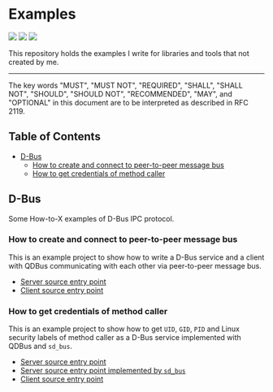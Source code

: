 # Examples

![](https://img.shields.io/github/check-runs/black-desk/examples/master)
![](https://img.shields.io/github/commit-activity/w/black-desk/examples/master)
![](https://img.shields.io/github/contributors/black-desk/examples)

This repository holds the examples I write for libraries and tools that
not created by me.

---------------------------------------------------------------------

The key words "MUST", "MUST NOT", "REQUIRED", "SHALL", "SHALL NOT",
"SHOULD", "SHOULD NOT", "RECOMMENDED", "MAY", and "OPTIONAL" in this
document are to be interpreted as described in RFC 2119.

## Table of Contents

- [D-Bus](#d-bus)
  - [How to create and connect to peer-to-peer message
    bus](#how-to-create-and-connect-to-peer-to-peer-message-bus)
  - [How to get credentials of method
    caller](#how-to-get-credentials-of-method-caller)

## D-Bus

Some How-to-X examples of D-Bus IPC protocol.

### How to create and connect to peer-to-peer message bus

This is an example project to show how to write a D-Bus service and a
client with QDBus communicating with each other via peer-to-peer message
bus.

- [Server source entry point](./apps/server/src/main.cpp)
- [Client source entry point](./apps/client/src/main.cpp)

### How to get credentials of method caller

This is an example project to show how to get `UID`, `GID`, `PID` and
Linux security labels of method caller as a D-Bus service implemented
with QDBus and `sd_bus`.

- [Server source entry point](./apps/server/src/main.cpp)
- [Server source entry point implemented by
  `sd_bus`](./apps/server-sd_bus/src/main.cpp)
- [Client source entry point](./apps/client/src/main.cpp)
